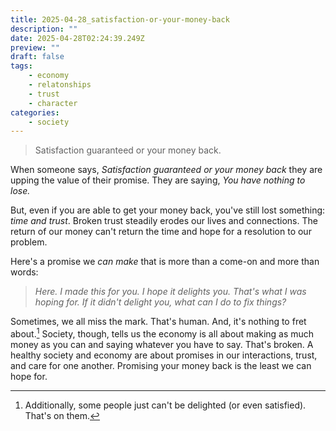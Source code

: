 ```yaml
---
title: 2025-04-28_satisfaction-or-your-money-back
description: ""
date: 2025-04-28T02:24:39.249Z
preview: ""
draft: false
tags:
    - economy
    - relatonships
    - trust
    - character
categories:
    - society
---
```

>Satisfaction guaranteed or your money back.

When someone says, *Satisfaction guaranteed or your money back* they are upping the value of their promise. They are saying, *You have nothing to lose.* 

But, even if you are able to get your money back, you've still lost something: *time and trust*. Broken trust steadily erodes our lives and connections. The return of our money can't return the time and hope for a resolution to our problem. 

Here's a promise we *can make* that is more than a come-on and more than words:

> *Here. I made this for you. I hope it delights you. That's what I was hoping for. If it didn't delight you, what can I do to fix things?* 

Sometimes, we all miss the mark. That's human. And, it's nothing to fret about.[^1] Society, though, tells us the economy is all about making as much money as you can and saying whatever you have to say. That's broken. A healthy society and economy are about promises in our interactions, trust, and care for one another. Promising your money back is the least we can hope for. 

[^1]: Additionally, some people just can't be delighted (or even satisfied). That's on them. 